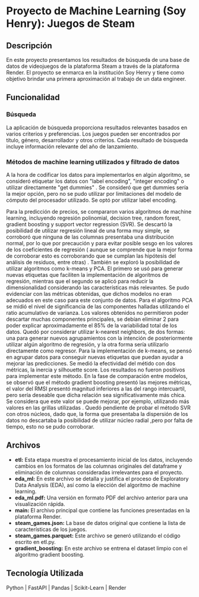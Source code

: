 # Proyecto de Machine Learning (Soy Henry): Juegos de Steam

## Descripción

En este proyecto presentamos los resultados de búsqueda de una base de datos de videojuegos de la plataforma Steam a través de la plataforma Render. El proyecto se enmarca en la institución Soy Henry y tiene como objetivo brindar una primera aproximación al trabajo de un data engineer.

## Funcionalidad

### Búsqueda

La aplicación de búsqueda proporciona resultados relevantes basados en varios criterios y preferencias. Los juegos pueden ser encontrados por título, género, desarrollador y otros criterios. Cada resultado de búsqueda incluye información relevante del año de lanzamiento.

### Métodos de machine learning utilizados y filtrado de datos

A la hora de codificar los datos para implementarlos en algún algoritmo, se consideró etiquetar los datos con "label encoding", "integer encoding" o utilizar directamente "get dummies" . Se consideró que get dummies sería la mejor opción, pero no se pudo utilizar por limitaciones del modelo de cómputo del procesador utilizado. Se optó por utilizar label encoding.

Para la predicción de precios, se compararon varios algoritmos de machine learning, incluyendo regresión polinomial, decision tree, random forest, gradient boosting y support vector regression (SVR). Se descartó la posibilidad de utilizar regresión lineal de una forma muy simple, se corroboró que ninguna de las columnas presentaba una distribución normal, por lo que por precaución y para evitar posible sesgo en los valores de los coeficientes de regresión ( aunque se comprende que la mejor forma de corroborar esto es corroborando que se cumplan las hipótesis del análisis de residuos, entre otras) . También se exploró la posibilidad de utilizar algoritmos como k-means y PCA. El primero se usó para generar nuevas etiquetas que faciliten la implementación de algoritmos de regresión, mientras que el segundo se aplicó para reducir la dimensionalidad considerando las características más relevantes. Se pudo evidenciar con las métricas obtenidas, que dichos modelos no eran adecuados en este caso para este conjunto de datos. Para el algoritmo PCA se midió el nivel de significancia de las componentes halladas utilizando el ratio acumulativo de varianza. Los valores obtenidos no permitieron poder descartar muchas componentes principales, se debían eliminar 2 para poder explicar aproximadamente el 85% de la variabilidad total de los datos. Quedó por considerar utilizar k-nearest neighbors, de dos formas: una para generar nuevos agrupamientos con la intención de posteriormente utilizar algún algoritmo de regresión, y la otra forma sería utilizarlo directamente como regresor. Para la implementación de k-means, se pensó en agrupar datos para conseguir nuevas etiquetas que puedan ayudar a mejorar las predicciones. Se medió la efectividad del métido con dos métricas, la inercia y silhouette score. Los resultados no fueron positivos para implementar este método. En la fase de comparación entre modelos, se observó que el método gradient boosting presentó las mejores métricas, el valor del RMSI presentó magnitud inferiores a las del rango intercuartil, pero sería deseable que dicha relación sea significativamente más chica. Se  considera que este valor se puede mejorar, por ejemplo, utilizando más valores en las grillas utilizadas . Quedó pendiente de probar el método SVR con otros núcleos, dado que, la forma que presentaba la dispersión de los datos no descartaba la posibilidad de utilizar núcleo radial ,pero por falta de tiempo, esto no se pudo corroborar. 

## Archivos

- **etl:** Esta etapa muestra el procesamiento inicial de los datos, incluyendo cambios en los formatos de las columnas originales del dataframe y eliminación de columnas consideradas irrelevantes para el proyecto.
- **eda_ml:** En este archivo se detalla y justifica el proceso de Exploratory Data Analysis (EDA), así como la elección del algoritmo de machine learning.
- **eda_ml.pdf:** Una versión en formato PDF del archivo anterior para una visualización rápida.
- **main:** El archivo principal que contiene las funciones presentadas en la plataforma Render.
- **steam_games.json:** La base de datos original que contiene la lista de características de los juegos.
- **steam_games.parquet:** Este archivo se generó utilizando el código escrito en etl.py.
- **gradient_boosting:** En este archivo se entrena el dataset limpio con el algoritmo gradient boosting.

## Tecnología Utilizada
Python | FastAPI | Pandas | Scikit-Learn | Render

